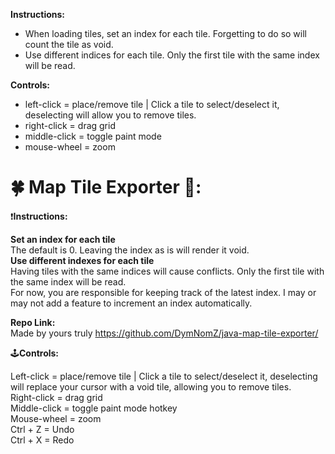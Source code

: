 **Instructions:**<br>
- When loading tiles, set an index for each tile. Forgetting to do so will count the tile as void.<br>
- Use different indices for each tile. Only the first tile with the same index will be read.

**Controls:** <br>
- left-click = place/remove tile | Click a tile to select/deselect it, deselecting will allow you to remove tiles.<br>
- right-click = drag grid<br>
- middle-click = toggle paint mode
- mouse-wheel = zoom

# 🍀 Map Tile Exporter 📝:
❗**Instructions:**

**Set an index for each tile**<br>
The default is 0. Leaving the index as is will render it void.<br>
**Use different indexes for each tile**<br>
Having tiles with the same indices will cause conflicts. Only the first tile with the same index will be read.<br>
For now, you are responsible for keeping track of the latest index. I may or may not add a feature to increment an index automatically.<br>

**Repo Link:**<br>
Made by yours truly
https://github.com/DymNomZ/java-map-tile-exporter/

🕹**Controls:**

Left-click = place/remove tile | Click a tile to select/deselect it, deselecting will replace your cursor with a void tile, allowing you to remove tiles.<br>
Right-click = drag grid<br>
Middle-click = toggle paint mode hotkey<br>
Mouse-wheel = zoom<br>
Ctrl + Z = Undo<br>
Ctrl + X = Redo<br>
